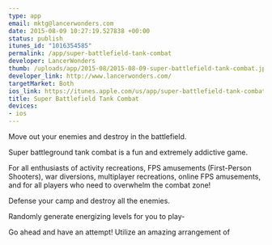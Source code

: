 ```yaml
--- 
type: app
email: mktg@lancerwonders.com
date: 2015-08-09 10:27:19.527838 +00:00
status: publish
itunes_id: "1016354585"
permalink: /app/super-battlefield-tank-combat
developer: LancerWonders
thumb: /uploads/app/2015-08/2015-08-09-super-battlefield-tank-combat.jpg
developer_link: http://www.lancerwonders.com/
targetMarket: Both
ios_link: https://itunes.apple.com/us/app/super-battlefield-tank-combat/id1016354585?mt=8
title: Super Battlefield Tank Combat
devices: 
- ios
---
```


Move out your enemies and destroy in the battlefield.

Super battleground tank combat is a fun and extremely addictive game.

For all enthusiasts of activity recreations, FPS amusements (First-Person Shooters), war diversions, multiplayer recreations, online FPS amusements, and for all players who need to overwhelm the combat zone!

Defense your camp and destroy all the enemies.

Randomly generate energizing levels for you to play-

Go ahead and have an attempt! Utilize an amazing arrangement of
